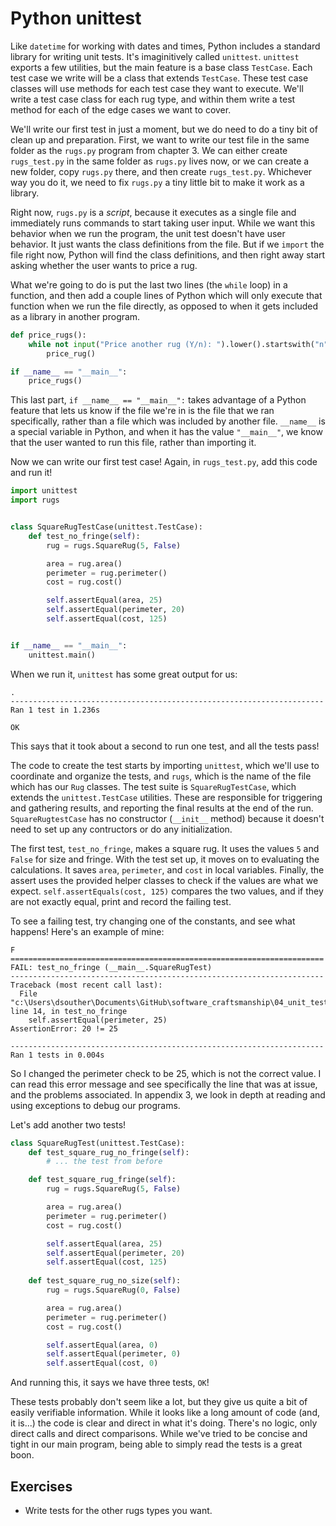 # Python unittest

Like `datetime` for working with dates and times, Python includes a standard
library for writing unit tests. It's imaginitively called `unittest`. `unittest`
exports a few utilities, but the main feature is a base class `TestCase`. Each
test case we write will be a class that extends `TestCase`. These test case
classes will use methods for each test case they want to execute. We'll write a
test case class for each rug type, and within them write a test method for each
of the edge cases we want to cover.

We'll write our first test in just a moment, but we do need to do a tiny bit of
clean up and preparation. First, we want to write our test file in the same
folder as the `rugs.py` program from chapter 3. We can either create
`rugs_test.py` in the same folder as `rugs.py` lives now, or we can create a new
folder, copy `rugs.py` there, and then create `rugs_test.py`. Whichever way you
do it, we need to fix `rugs.py` a tiny little bit to make it work as a library.

Right now, `rugs.py` is a *script*, because it executes as a single file and
immediately runs commands to start taking user input. While we want this
behavior when we run the program, the unit test doesn't have user behavior. It
just wants the class definitions from the file. But if we `import` the file
right now, Python will find the class definitions, and then right away start
asking whether the user wants to price a rug.

What we're going to do is put the last two lines (the `while` loop) in a
function, and then add a couple lines of Python which will only execute that
function when we run the file directly, as opposed to when it gets included as a
library in another program.

```py
def price_rugs():
    while not input("Price another rug (Y/n): ").lower().startswith("n"):
        price_rug()

if __name__ == "__main__":
    price_rugs()
```

This last part, `if __name__ == "__main__":` takes advantage of a Python feature
that lets us know if the file we're in is the file that we ran specifically,
rather than a file which was included by another file. `__name__` is a special
variable in Python, and when it has the value `"__main__"`, we know that the
user wanted to run this file, rather than importing it.

Now we can write our first test case! Again, in `rugs_test.py`, add this code
and run it!

```py
import unittest
import rugs


class SquareRugTestCase(unittest.TestCase):
    def test_no_fringe(self):
        rug = rugs.SquareRug(5, False)

        area = rug.area()
        perimeter = rug.perimeter()
        cost = rug.cost()

        self.assertEqual(area, 25)
        self.assertEqual(perimeter, 20)
        self.assertEqual(cost, 125)


if __name__ == "__main__":
    unittest.main()
```

When we run it, `unittest` has some great output for us:

```
.
----------------------------------------------------------------------
Ran 1 test in 1.236s

OK
```

This says that it took about a second to run one test, and all the tests pass!

The code to create the test starts by importing `unittest`, which we'll use to
coordinate and organize the tests, and `rugs`, which is the name of the file
which has our `Rug` classes. The test suite is `SquareRugTestCase`, which
extends the `unittest.TestCase` utilities. These are responsible for triggering
and gathering results, and reporting the final results at the end of the run.
`SquareRugtestCase` has no constructor (`__init__` method) because it doesn't
need to set up any contructors or do any initialization. 

The first test, `test_no_fringe`, makes a square rug. It uses the values `5` and
`False` for size and fringe. With the test set up, it moves on to evaluating the
calculations. It saves `area`, `perimeter`, and `cost` in local variables.
Finally, the assert uses the provided helper classes to check if the values are
what we expect. `self.assertEquals(cost, 125)` compares the two values, and if
they are not exactly equal, print and record the failing test.

To see a failing test, try changing one of the constants, and see what happens!
Here's an example of mine:

```
F
======================================================================
FAIL: test_no_fringe (__main__.SquareRugTest)
----------------------------------------------------------------------
Traceback (most recent call last):
  File "c:\Users\dsouther\Documents\GitHub\software_craftsmanship\04_unit_testing\01_rug_tests\rug_test.py", line 14, in test_no_fringe
    self.assertEqual(perimeter, 25)
AssertionError: 20 != 25

----------------------------------------------------------------------
Ran 1 tests in 0.004s
```

So I changed the perimeter check to be 25, which is not the correct value. I can
read this error message and see specifically the line that was at issue, and the
problems associated. In appendix 3, we look in depth at reading and using
exceptions to debug our programs.

Let's add another two tests!

```py
class SquareRugTest(unittest.TestCase):
    def test_square_rug_no_fringe(self):
        # ... the test from before

    def test_square_rug_fringe(self):
        rug = rugs.SquareRug(5, False)

        area = rug.area()
        perimeter = rug.perimeter()
        cost = rug.cost()

        self.assertEqual(area, 25)
        self.assertEqual(perimeter, 20)
        self.assertEqual(cost, 125)
    
    def test_square_rug_no_size(self):
        rug = rugs.SquareRug(0, False)

        area = rug.area()
        perimeter = rug.perimeter()
        cost = rug.cost()

        self.assertEqual(area, 0)
        self.assertEqual(perimeter, 0)
        self.assertEqual(cost, 0)
```

And running this, it says we have three tests, `OK`!

These tests probably don't seem like a lot, but they give us quite a bit of
easily verifiable information. While it looks like a long amount of code (and,
it is...) the code is clear and direct in what it's doing. There's no logic,
only direct calls and direct comparisons. While we've tried to be concise and
tight in our main program, being able to simply read the tests is a great boon.

## Exercises

* Write tests for the other rugs types you want.
